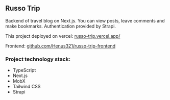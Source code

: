 ## Russo Trip

Backend of travel blog on Next.js. You can view posts, leave comments and make bookmarks. Authentication provided by Strapi.

This project deployed on vercel: [russo-trip.vercel.app/](https://russo-trip.vercel.app/)

Frontend: [github.com/Henus321/russo-trip-frontend](https://github.com/Henus321/russo-trip-frontend)

### Project technology stack:

- TypeScript
- Next.js
- MobX
- Tailwind CSS
- Strapi
